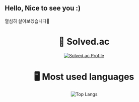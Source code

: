 <!-- - 👋 Hi, I’m @Eundding
- 👀 I’m interested in ...
- 🌱 I’m currently learning ...
- 💞️ I’m looking to collaborate on ...
- 📫 How to reach me ... -->

## Hello, Nice to see you :)

<p algin="center">
  
 열심히 살아보겠습니다👊
 
</p>


<div align=center><h1>🏅 Solved.ac</h1></div>

<div align=center>
  
[![Solved.ac Profile](http://mazassumnida.wtf/api/v2/generate_badge?boj=dkan9634)](https://solved.ac/dkan9634/)

</div>



<div align=center><h1>🖥️ Most used languages </h1></div>

<div align=center>
  
![Top Langs](https://github-readme-stats.vercel.app/api/top-langs/?username=Eundding&layout=compact&theme=radical)
  
</div>

<!-- 
<!-- <div align=center><h1>📚 STACKS</h1></div>

<div align=center> 
  <img src="https://img.shields.io/badge/c++-00599C?style=for-the-badge&logo=c%2B%2B&logoColor=white">
  <img src="https://img.shields.io/badge/python-3776AB?style=for-the-badge&logo=python&logoColor=white"> 
  <br>
  
  <img src="https://img.shields.io/badge/html5-E34F26?style=for-the-badge&logo=html5&logoColor=white"> 
  <img src="https://img.shields.io/badge/css-1572B6?style=for-the-badge&logo=css3&logoColor=white"> 
<!--   <img src="https://img.shields.io/badge/javascript-F7DF1E?style=for-the-badge&logo=javascript&logoColor=black">  -->
<!--   <img src="https://img.shields.io/badge/jquery-0769AD?style=for-the-badge&logo=jquery&logoColor=white"> -->
  <br>
  
<!--   <img src="https://img.shields.io/badge/mysql-4479A1?style=for-the-badge&logo=mysql&logoColor=white">  -->
<!--   <img src="https://img.shields.io/badge/firebase-FFCA28?style=for-the-badge&logo=firebase&logoColor=white"> -->
  <br>
  
<!--   <img src="https://img.shields.io/badge/react-61DAFB?style=for-the-badge&logo=react&logoColor=black">  --> 
  
<!--   <img src="https://img.shields.io/badge/spring-6DB33F?style=for-the-badge&logo=spring&logoColor=white">  -->
<!--   <img src="https://img.shields.io/badge/django-092E20?style=for-the-badge&logo=django&logoColor=white">
  <img src="https://img.shields.io/badge/flask-000000?style=for-the-badge&logo=flask&logoColor=white"> -->
<!--   <img src="https://img.shields.io/badge/flutter-02569B?style=for-the-badge&logo=flutter&logoColor=white"> -->

<!--   <img src="https://img.shields.io/badge/linux-FCC624?style=for-the-badge&logo=linux&logoColor=black"> 
  <br> -->
  
<!--   <img src="https://img.shields.io/badge/github-181717?style=for-the-badge&logo=github&logoColor=white">
  <img src="https://img.shields.io/badge/git-F05032?style=for-the-badge&logo=git&logoColor=white">
  <br>
</div>
 -->


<!-- Eundding/Eundding is a ✨ special ✨ repository because its `README.md` (this file) appears on your GitHub profile.
You can click the Preview link to take a look at your changes.  -->

